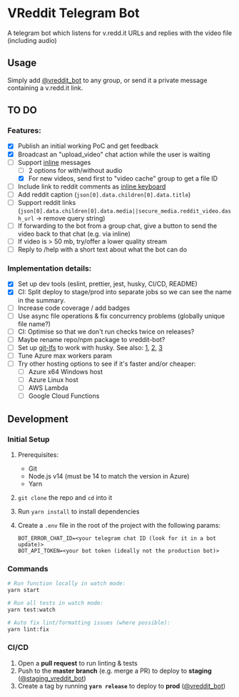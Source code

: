 # VReddit Telegram Bot

A telegram bot which listens for v.redd.it URLs and replies with the video file (including audio)

## Usage

Simply add [@vreddit_bot](https://t.me/vreddit_bot) to any group, or send it a private message containing a v.redd.it link.

## TO DO

### Features:

- [x] Publish an initial working PoC and get feedback
- [x] Broadcast an "upload_video" chat action while the user is waiting
- [ ] Support [inline](https://core.telegram.org/bots/api#inline-mode) messages
  - [ ] 2 options for with/without audio
  - [x] For new videos, send first to "video cache" group to get a file ID
- [ ] Include link to reddit comments as [inline keyboard](https://core.telegram.org/bots/2-0-intro#new-inline-keyboards)
- [ ] Add reddit caption (`json[0].data.children[0].data.title`)
- [ ] Support reddit links (`json[0].data.children[0].data.media||secure_media.reddit_video.dash_url` -> remove query string)
- [ ] If forwarding to the bot from a group chat, give a button to send the video back to that chat (e.g. via inline)
- [ ] If video is > 50 mb, try/offer a lower quality stream
- [ ] Reply to /help with a short text about what the bot can do

### Implementation details:

- [x] Set up dev tools (eslint, prettier, jest, husky, CI/CD, README)
- [x] CI: Split deploy to stage/prod into separate jobs so we can see the name in the summary.
- [ ] Increase code coverage / add badges
- [ ] Use async file operations & fix concurrency problems (globally unique file name?)
- [ ] CI: Optimise so that we don't run checks twice on releases?
- [ ] Maybe rename repo/npm package to vreddit-bot?
- [ ] Set up [git-lfs](https://git-lfs.github.com/) to work with husky. See also: [1], [2], [3]
- [ ] Tune Azure max workers param
- [ ] Try other hosting options to see if it's faster and/or cheaper:
  - [ ] Azure x64 Windows host
  - [ ] Azure Linux host
  - [ ] AWS Lambda
  - [ ] Google Cloud Functions

[1]: https://dev.to/mbelsky/pair-husky-with-git-lfs-in-your-javascript-project-2kh0
[2]: https://github.com/typicode/husky/issues/108
[3]: https://docs.github.com/en/free-pro-team@latest/github/managing-large-files/working-with-large-files

## Development

### Initial Setup

1. Prerequisites:

   - Git
   - Node.js v14 (must be 14 to match the version in Azure)
   - Yarn

1. `git clone` the repo and `cd` into it

1. Run `yarn install` to install dependencies

1. Create a `.env` file in the root of the project with the following params:
   ```properties
   BOT_ERROR_CHAT_ID=<your telegram chat ID (look for it in a bot update)>
   BOT_API_TOKEN=<your bot token (ideally not the production bot)>
   ```

### Commands

```sh
# Run function locally in watch mode:
yarn start

# Run all tests in watch mode:
yarn test:watch

# Auto fix lint/formatting issues (where possible):
yarn lint:fix
```

### CI/CD

1. Open a **pull request** to run linting & tests
1. Push to the **master branch** (e.g. merge a PR) to deploy to **staging** ([@staging_vreddit_bot](https://t.me/staging_vreddit_bot))
1. Create a tag by running **`yarn release`** to deploy to **prod** ([@vreddit_bot](https://t.me/vreddit_bot))
